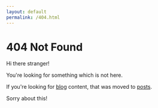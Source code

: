 ```yaml
---
layout: default
permalink: /404.html
---
```


<div class="post">
  <h1>404 Not Found</h1>
  <p>Hi there stranger!</p>
  <p>You're looking for something which is not here.</p>
  <p>If you're looking for <a href="/blog">blog</a> content, that was moved to <a href="/posts">posts</a>.</p>
  
  <p id="redirection">Sorry about this!</p>
  <script>
  if (window.location.href.indexOf("/blog/") === 6) {
    var target = document.getElementById('redirection');
    target.innerHTML = 'Redirecting...please hold on...';
    var currentHref = window.location.href;
    var newHref = currentHref.replace('/blog/', '/posts/');
    target.innerHTML = newHref;
  }
  </script>
  
</div>
